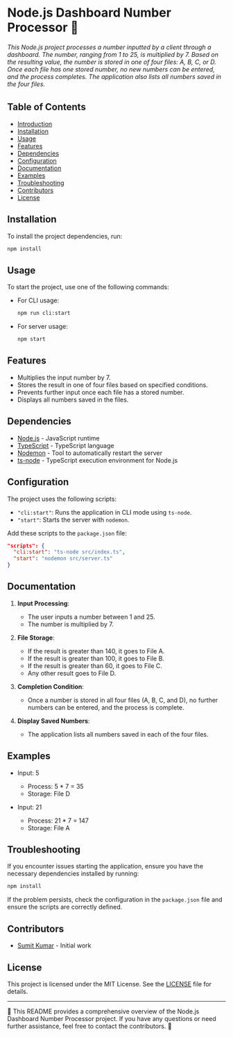 # Node.js Dashboard Number Processor 🚀

###### This Node.js project processes a number inputted by a client through a dashboard. The number, ranging from 1 to 25, is multiplied by 7. Based on the resulting value, the number is stored in one of four files: A, B, C, or D. Once each file has one stored number, no new numbers can be entered, and the process completes. The application also lists all numbers saved in the four files.

## Table of Contents

- [Introduction](#introduction)
- [Installation](#installation)
- [Usage](#usage)
- [Features](#features)
- [Dependencies](#dependencies)
- [Configuration](#configuration)
- [Documentation](#documentation)
- [Examples](#examples)
- [Troubleshooting](#troubleshooting)
- [Contributors](#contributors)
- [License](#license)

## Installation

To install the project dependencies, run:

```bash
npm install
```

## Usage

To start the project, use one of the following commands:

- For CLI usage:
  ```bash
  npm run cli:start
  ```

- For server usage:
  ```bash
  npm start
  ```

## Features

- Multiplies the input number by 7.
- Stores the result in one of four files based on specified conditions.
- Prevents further input once each file has a stored number.
- Displays all numbers saved in the files.

## Dependencies

- [Node.js](https://nodejs.org/) - JavaScript runtime
- [TypeScript](https://www.typescriptlang.org/) - TypeScript language
- [Nodemon](https://nodemon.io/) - Tool to automatically restart the server
- [ts-node](https://github.com/TypeStrong/ts-node) - TypeScript execution environment for Node.js

## Configuration

The project uses the following scripts:

- `"cli:start"`: Runs the application in CLI mode using `ts-node`.
- `"start"`: Starts the server with `nodemon`.

Add these scripts to the `package.json` file:

```json
"scripts": {
  "cli:start": "ts-node src/index.ts",
  "start": "nodemon src/server.ts"
}
```

## Documentation

1. **Input Processing**:
   - The user inputs a number between 1 and 25.
   - The number is multiplied by 7.

2. **File Storage**:
   - If the result is greater than 140, it goes to File A.
   - If the result is greater than 100, it goes to File B.
   - If the result is greater than 60, it goes to File C.
   - Any other result goes to File D.

3. **Completion Condition**:
   - Once a number is stored in all four files (A, B, C, and D), no further numbers can be entered, and the process is complete.

4. **Display Saved Numbers**:
   - The application lists all numbers saved in each of the four files.

## Examples

- Input: 5
  - Process: 5 * 7 = 35
  - Storage: File D

- Input: 21
  - Process: 21 * 7 = 147
  - Storage: File A

## Troubleshooting

If you encounter issues starting the application, ensure you have the necessary dependencies installed by running:

```bash
npm install
```

If the problem persists, check the configuration in the `package.json` file and ensure the scripts are correctly defined.

## Contributors

- [Sumit Kumar](https://github.com/yourusername) - Initial work

## License

This project is licensed under the MIT License. See the [LICENSE](LICENSE) file for details.

---

🌟 This README provides a comprehensive overview of the Node.js Dashboard Number Processor project. If you have any questions or need further assistance, feel free to contact the contributors. 🚀